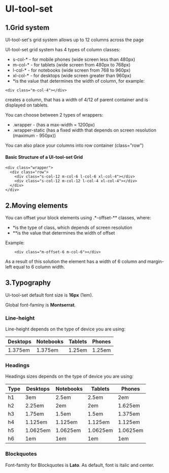 # UI-tool-set
## 1.Grid system
UI-tool-set's grid system allows up to 12 columns across the page

UI-tool-set grid system has 4 types of column classes:
* s-col-* - for mobile phones (wide screen less than 480px)
* m-col-* - for tablets (wide screen from 480px to 768px)
* l-col-* - for notebooks (wide screen from 768 to 960px)
* xl-col-* - for desktops (wide screen greater than 960px)
* *is the value that determines the width of column, for example:
```
<div class="m-col-4"></div>
```
creates a column, that has a width of 4/12 of parent container and is displayed on tablets. 

You can choose between 2 types of wrappers:
* .wrapper - (has a max-width = 1200px)
* .wrapper-static (has a fixed width that depends on screen resolution (maximum - 950px))

You can also place your columns into row container (class="row") 

#### Basic Structure of a UI-tool-set Grid
```
<div class="wrapper">
  <div class="row">
    <div class="s-col-12 m-col-6 l-col-6 xl-col-4"></div>
    <div class="s-col-12 m-col-12 l-col-4 xl-col-4"></div>
  </div>
</div>
```
## 2.Moving elements
You can offset your block elements using .*-offset-** classes, where:
* *is the type of class, which depends of screen resolution
* **is the value that determines the width of offset 

Example:
```
    <div class="m-offset-6 m-col-6"></div>  
```
As a result of this solution the element has a width of 6 column and margin-left equal to 6 column width.

## 3.Typography
Ui-tool-set default font size is **16px** (1em).

Global font-faminy is **Montserrat**.

### Line-height
Line-height depends on the type of device you are using:

| Desktops | Notebooks | Tablets | Phones |
| -------- | --------- | ------- | ------ |
| 1.375em  | 1.375em   | 1.25em  | 1.25em |

### Headings
Headings sizes depends on the type of device you are using:

| Type | Desktops | Notebooks | Tablets  | Phones   |
| ---- | -------- | --------- | -------- | -------- |
| h1   | 3em      | 2.5em     | 2.5em    | 2em      |
| h2   | 2.25em   | 2em       | 2em      | 1.625em  |
| h3   | 1.75em   | 1.5em     | 1.5em    | 1.375em  |
| h4   | 1.125em  | 1.125em   | 1.125em  | 1.125em  |
| h5   | 1.0625em | 1.0625em  | 1.0625em | 1.0625em | 
| h6   | 1em      | 1em       | 1em      | 1em      |

### Blockquotes
Font-famity for Blockquotes is **Lato**.
As default, font is italic and center.


